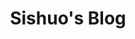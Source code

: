 ---
title: Sishuo's Blog
layout: collection
author_profile: true
permalink: /portfolio/
collection: portfolio
entries_layout: grid
classes: wide
---
